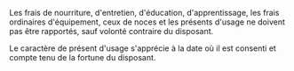   
 Les frais de nourriture, d'entretien, d'éducation, d'apprentissage, les frais ordinaires d'équipement, ceux de noces et les présents d'usage ne doivent pas être rapportés, sauf volonté contraire du disposant.  

  
 Le caractère de présent d'usage s'apprécie à la date où il est consenti et compte tenu de la fortune du disposant.  
